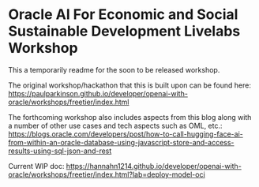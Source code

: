 # Oracle AI For Economic and Social Sustainable Development Livelabs Workshop

This a temporarily readme for the soon to be released workshop.

The original workshop/hackathon that this is built upon can be found here:
https://paulparkinson.github.io/developer/openai-with-oracle/workshops/freetier/index.html

The forthcoming workshop also includes aspects from this blog along with a number of other use cases and tech aspects such as OML, etc.:
https://blogs.oracle.com/developers/post/how-to-call-hugging-face-ai-from-within-an-oracle-database-using-javascript-store-and-access-results-using-sql-json-and-rest

Current WIP doc: https://hannahn1214.github.io/developer/openai-with-oracle/workshops/freetier/index.html?lab=deploy-model-oci
